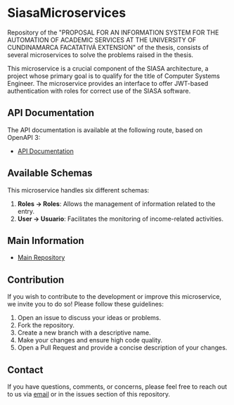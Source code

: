 # SiasaMicroservices
Repository of the "PROPOSAL FOR AN INFORMATION SYSTEM FOR THE AUTOMATION OF ACADEMIC SERVICES AT THE UNIVERSITY OF CUNDINAMARCA FACATATIVÁ EXTENSION" of the thesis, consists of several microservices to solve the problems raised in the thesis.

This microservice is a crucial component of the SIASA architecture, a project whose primary goal is to qualify for the title of Computer Systems Engineer. The microservice provides an interface to offer JWT-based authentication with roles for correct use of the SIASA software.

## API Documentation

The API documentation is available at the following route, based on OpenAPI 3:

- [API Documentation](/auth/swagger-ui.html)

## Available Schemas

This microservice handles six different schemas:

1. **Roles -> Roles**: Allows the management of information related to the entry.
2. **User -> Usuario**: Facilitates the monitoring of income-related activities.


## Main Information
- [Main Repository](https://github.com/CpuJP/SiasaMicroservices)


## Contribution

If you wish to contribute to the development or improve this microservice, we invite you to do so! Please follow these guidelines:

1. Open an issue to discuss your ideas or problems.
2. Fork the repository.
3. Create a new branch with a descriptive name.
4. Make your changes and ensure high code quality.
5. Open a Pull Request and provide a concise description of your changes.

## Contact

If you have questions, comments, or concerns, please feel free to reach out to us via [email](cpujuanpis@gmail.com) or in the issues section of this repository.
